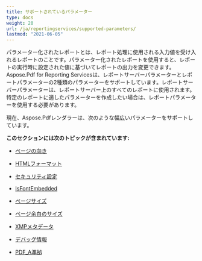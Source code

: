 ```yaml
---
title: サポートされているパラメーター
type: docs
weight: 20
url: /ja/reportingservices/supported-parameters/
lastmod: "2021-06-05"
---
```


パラメーター化されたレポートとは、レポート処理に使用される入力値を受け入れるレポートのことです。パラメーター化されたレポートを使用すると、レポートの実行時に設定された値に基づいてレポートの出力を変更できます。Aspose.Pdf for Reporting Servicesは、レポートサーバーパラメーターとレポートパラメーターの2種類のパラメーターをサポートしています。レポートサーバーパラメーターは、レポートサーバー上のすべてのレポートに使用されます。特定のレポートに適したパラメーターを作成したい場合は、レポートパラメーターを使用する必要があります。

現在、Aspose.Pdfレンダラーは、次のような幅広いパラメーターをサポートしています。

**このセクションには次のトピックが含まれています:**

- [ページの向き](/pdf/ja/reportingservices/page-orientation/)
- [HTMLフォーマット](/pdf/ja/reportingservices/html-formatting/)
- [セキュリティ設定](/pdf/ja/reportingservices/security-setting/)
- [IsFontEmbedded](/pdf/ja/reportingservices/isfontembedded/)

- [ページサイズ](/pdf/ja/reportingservices/pagesize/)
- [ページ余白のサイズ](/pdf/ja/reportingservices/page-margin-size/)
- [XMPメタデータ](/pdf/ja/reportingservices/xmp-metadata/)
- [デバッグ情報](/pdf/ja/reportingservices/debug-information/)
- [PDF_A準拠](/pdf/ja/reportingservices/pdf_a-conformance/)